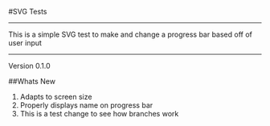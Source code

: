 #SVG Tests
___

This is a simple SVG test to make and change a progress bar based off of user input

___
Version 0.1.0

##Whats New
1. Adapts to screen size
1. Properly displays name on progress bar
1. This is a test change to see how branches work